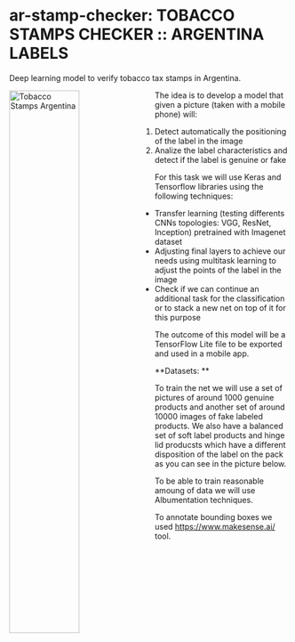 # ar-stamp-checker: TOBACCO STAMPS CHECKER :: ARGENTINA LABELS

Deep learning model to verify tobacco tax stamps in Argentina. 

<img src="http://blogs.infobae.com/maldita-nicotina/files/2013/07/FOTOOO-1.jpg"
     alt="Tobacco Stamps Argentina"
     style="float: left; margin-right: 10px; height: 50%; width: 50%;" />
     
The idea is to develop a model that given a picture (taken with a mobile phone) will:

1) Detect automatically the positioning of the label in the image
2) Analize the label characteristics and detect if the label is genuine or fake

For this task we will use Keras and Tensorflow libraries using the following techniques:

- Transfer learning (testing differents CNNs topologies: VGG, ResNet, Inception) pretrained with Imagenet dataset
- Adjusting final layers to achieve our needs using multitask learning to adjust the points of the label in the image
- Check if we can continue an additional task for the classification or to stack a new net on top of it for this purpose

The outcome of this model will be a TensorFlow Lite file to be exported and used in a mobile app.

**Datasets: **

To train the net we will use a set of pictures of around 1000 genuine products and another set of around 10000 images of fake
labeled products. We also have a balanced set of soft label products and hinge lid producsts which have a different disposition of
the label on the pack as you can see in the picture below.

To be able to train reasonable amoung of data we will use Albumentation techniques.

To annotate bounding boxes we used https://www.makesense.ai/ tool.
